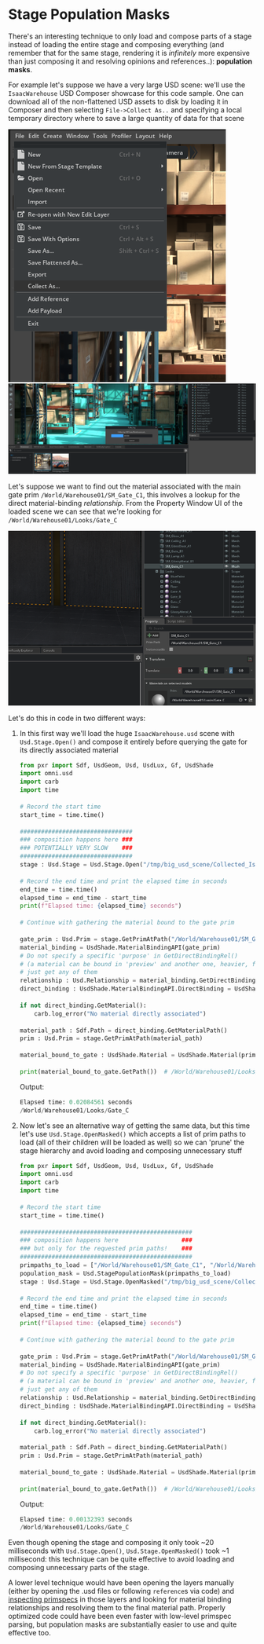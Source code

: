 # Stage Population Masks

There's an interesting technique to only load and compose parts of a stage instead of loading the entire stage and composing everything (and remember that for the same stage, rendering it is _infinitely_ more expensive than just composing it and resolving opinions and references..): **population masks**.

For example let's suppose we have a very large USD scene: we'll use the `IsaacWarehouse` USD Composer showcase for this code sample. One can download all of the non-flattened USD assets to disk by loading it in Composer and then selecting `File->Collect As..` and specifying a local temporary directory where to save a large quantity of data for that scene

![](../images/chapter5/isaacwarehouse_collect_as.png)
![](../images/chapter5/isaacwarehouse_collecting.png)

Let's suppose we want to find out the material associated with the main gate prim `/World/Warehouse01/SM_Gate_C1`, this involves a lookup for the direct material-binding _relationship_. From the Property Window UI of the loaded scene we can see that we're looking for `/World/Warehouse01/Looks/Gate_C`

![](../images/chapter5/isaacwarehouse_gate_material.png)

Let's do this in code in two different ways:

1. In this first way we'll load the huge `IsaacWarehouse.usd` scene with `Usd.Stage.Open()` and compose it entirely before querying the gate for its directly associated material

    ```py
    from pxr import Sdf, UsdGeom, Usd, UsdLux, Gf, UsdShade
    import omni.usd
    import carb
    import time

    # Record the start time
    start_time = time.time()

    ################################
    ### composition happens here ###
    ### POTENTIALLY VERY SLOW    ###
    ################################
    stage : Usd.Stage = Usd.Stage.Open("/tmp/big_usd_scene/Collected_IsaacWarehouse/IsaacWarehouse.usd")

    # Record the end time and print the elapsed time in seconds
    end_time = time.time()
    elapsed_time = end_time - start_time
    print(f"Elapsed time: {elapsed_time} seconds")

    # Continue with gathering the material bound to the gate prim

    gate_prim : Usd.Prim = stage.GetPrimAtPath("/World/Warehouse01/SM_Gate_C1")
    material_binding = UsdShade.MaterialBindingAPI(gate_prim)
    # Do not specify a specific 'purpose' in GetDirectBindingRel()
    # (a material can be bound in 'preview' and another one, heavier, for 'full' scene rendering),
    # just get any of them
    relationship : Usd.Relationship = material_binding.GetDirectBindingRel()
    direct_binding : UsdShade.MaterialBindingAPI.DirectBinding = UsdShade.MaterialBindingAPI.DirectBinding(relationship)

    if not direct_binding.GetMaterial():
        carb.log_error("No material directly associated")

    material_path : Sdf.Path = direct_binding.GetMaterialPath()
    prim : Usd.Prim = stage.GetPrimAtPath(material_path)

    material_bound_to_gate : UsdShade.Material = UsdShade.Material(prim)

    print(material_bound_to_gate.GetPath())  # /World/Warehouse01/Looks/Gate_C
    ```

    Output:
    ```py
    Elapsed time: 0.02084561 seconds
    /World/Warehouse01/Looks/Gate_C
    ```

2. Now let's see an alternative way of getting the same data, but this time let's use `Usd.Stage.OpenMasked()` which accepts a list of prim paths to load (all of their children will be loaded as well) so we can 'prune' the stage hierarchy and avoid loading and composing unnecessary stuff

    ```py
    from pxr import Sdf, UsdGeom, Usd, UsdLux, Gf, UsdShade
    import omni.usd
    import carb
    import time

    # Record the start time
    start_time = time.time()

    #################################################
    ### composition happens here                  ###
    ### but only for the requested prim paths!    ###
    #################################################
    primpaths_to_load = ["/World/Warehouse01/SM_Gate_C1", "/World/Warehouse01/Looks"]
    population_mask = Usd.StagePopulationMask(primpaths_to_load)
    stage : Usd.Stage = Usd.Stage.OpenMasked("/tmp/big_usd_scene/Collected_IsaacWarehouse/IsaacWarehouse.usd", population_mask)

    # Record the end time and print the elapsed time in seconds
    end_time = time.time()
    elapsed_time = end_time - start_time
    print(f"Elapsed time: {elapsed_time} seconds")

    # Continue with gathering the material bound to the gate prim

    gate_prim : Usd.Prim = stage.GetPrimAtPath("/World/Warehouse01/SM_Gate_C1")
    material_binding = UsdShade.MaterialBindingAPI(gate_prim)
    # Do not specify a specific 'purpose' in GetDirectBindingRel()
    # (a material can be bound in 'preview' and another one, heavier, for 'full' scene rendering),
    # just get any of them
    relationship : Usd.Relationship = material_binding.GetDirectBindingRel()
    direct_binding : UsdShade.MaterialBindingAPI.DirectBinding = UsdShade.MaterialBindingAPI.DirectBinding(relationship)

    if not direct_binding.GetMaterial():
        carb.log_error("No material directly associated")

    material_path : Sdf.Path = direct_binding.GetMaterialPath()
    prim : Usd.Prim = stage.GetPrimAtPath(material_path)

    material_bound_to_gate : UsdShade.Material = UsdShade.Material(prim)

    print(material_bound_to_gate.GetPath())  # /World/Warehouse01/Looks/Gate_C
    ```

    Output:
    ```py
    Elapsed time: 0.00132393 seconds
    /World/Warehouse01/Looks/Gate_C
    ```

Even though opening the stage and composing it only took ~20 milliseconds with `Usd.Stage.Open()`, `Usd.Stage.OpenMasked()` took ~1 millisecond: this technique can be quite effective to avoid loading and composing unnecessary parts of the stage.

A lower level technique would have been opening the layers manually (either by opening the .usd files or following `reference`s via code) and [inspecting primspecs](../chapter4/primspecs_and_attributes.md) in those layers and looking for material binding relationships and resolving them to the final material path. Properly optimized code could have been even faster with low-level primspec parsing, but population masks are substantially easier to use and quite effective too.
